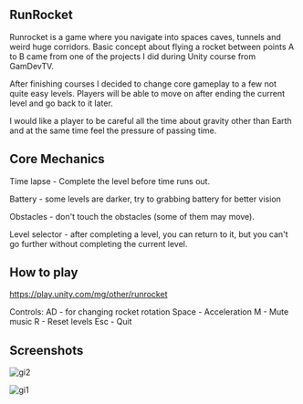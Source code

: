 ## RunRocket

Runrocket is a game where you navigate into spaces caves, tunnels and weird huge corridors.
Basic concept about flying a rocket between points A to B came from one of the projects I did during Unity course from GamDevTV.

After finishing courses I decided to change core gameplay to a few not quite easy levels. Players will be able to move on after ending the current level and go back to it later.

I would like a player to be careful all the time about gravity other than Earth and at the same time feel the pressure of passing time.

## Core Mechanics

Time lapse - Complete the level before time runs out.

Battery - some levels are darker, try to grabbing battery for better vision

Obstacles - don't touch the obstacles (some of them may move).

Level selector - after completing a level, you can return to it, but you can't go further without completing the current level.

## How to play

https://play.unity.com/mg/other/runrocket

Controls: AD - for changing rocket rotation
Space - Acceleration
M - Mute music 
R - Reset levels
Esc - Quit 

## Screenshots

![gi2](https://user-images.githubusercontent.com/106316118/193577553-1b33be3d-3f10-4fc7-bcf8-08f3914ec1eb.png)


![gi1](https://user-images.githubusercontent.com/106316118/193577868-efeb07c5-3fb6-4bd5-be9e-02ff30ceaf34.png)

